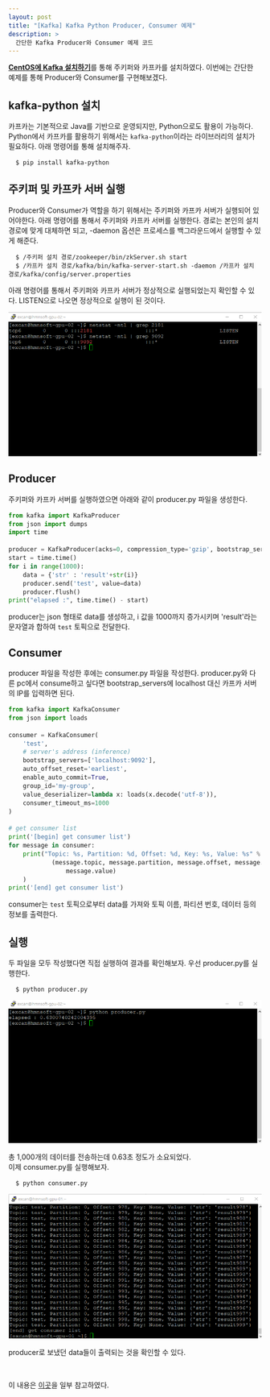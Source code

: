 ```yaml
---
layout: post
title: "[Kafka] Kafka Python Producer, Consumer 예제"
description: >
  간단한 Kafka Producer와 Consumer 예제 코드
---
```


[**CentOS에 Kafka 설치하기**](https://pyeon9.github.io/blog/setup/2021-04-19-CentOS-Kafka-install/)를 통해 주키퍼와 카프카를 설치하였다. 이번에는 간단한 예제를 통해 Producer와 Consumer를 구현해보겠다.

## kafka-python 설치
카프카는 기본적으로 Java를 기반으로 운영되지만, Python으로도 활용이 가능하다. Python에서 카프카를 활용하기 위해서는 `kafka-python`이라는 라이브러리의 설치가 필요하다. 아래 명령어를 통해 설치해주자.
```
  $ pip install kafka-python
```

## 주키퍼 및 카프카 서버 실행
Producer와 Consumer가 역할을 하기 위해서는 주키퍼와 카프카 서버가 실행되어 있어야한다. 아래 명령어를 통해서 주키퍼와 카프카 서버를 실행한다. 경로는 본인의 설치 경로에 맞게 대체하면 되고, -daemon 옵션은 프로세스를 백그라운드에서 실행할 수 있게 해준다.
```
  $ /주키퍼 설치 경로/zookeeper/bin/zkServer.sh start
  $ /카프카 설치 경로/kafka/bin/kafka-server-start.sh -daemon /카프카 설치 경로/kafka/config/server.properties
```

아래 명령어를 통해서 주키퍼와 카프카 서버가 정상적으로 실행되었는지 확인할 수 있다. LISTEN으로 나오면 정상적으로 실행이 된 것이다.

![01-netstat](https://github.com/pyeon9/images-for-github-page/blob/main/kafka-hdfs/2021-04/04-21-kafka-example/01-netstat.png?raw=true)


## Producer
주키퍼와 카프카 서버를 실행하였으면 아래와 같이 producer.py 파일을 생성한다. 

```python
from kafka import KafkaProducer 
from json import dumps 
import time 

producer = KafkaProducer(acks=0, compression_type='gzip', bootstrap_servers=['localhost:9092'], value_serializer=lambda x: dumps(x).encode('utf-8')) 
start = time.time() 
for i in range(1000): 
    data = {'str' : 'result'+str(i)} 
    producer.send('test', value=data) 
    producer.flush() 
print("elapsed :", time.time() - start)
```

producer는 json 형태로 data를 생성하고, i 값을 1000까지 증가시키며 'result'라는 문자열과 합하여 `test` 토픽으로 전달한다.

## Consumer
producer 파일을 작성한 후에는 consumer.py 파일을 작성한다. producer.py와 다른 pc에서 consume하고 싶다면 bootstrap_servers에 localhost 대신 카프카 서버의 IP를 입력하면 된다.

```python
from kafka import KafkaConsumer
from json import loads

consumer = KafkaConsumer(
    'test',
    # server's address (inference)
    bootstrap_servers=['localhost:9092'],
    auto_offset_reset='earliest',
    enable_auto_commit=True,
    group_id='my-group',
    value_deserializer=lambda x: loads(x.decode('utf-8')),
    consumer_timeout_ms=1000
)

# get consumer list
print('[begin] get consumer list')
for message in consumer:
    print("Topic: %s, Partition: %d, Offset: %d, Key: %s, Value: %s" % \
            (message.topic, message.partition, message.offset, message.key, \
                message.value)
    )
print('[end] get consumer list')
```

consumer는 `test` 토픽으로부터 data를 가져와 토픽 이름, 파티션 번호, 데이터 등의 정보를 출력한다.

## 실행 
두 파일을 모두 작성했다면 직접 실행하여 결과를 확인해보자. 우선 producer.py를 실행한다.
```
  $ python producer.py
```

![02-producer](https://github.com/pyeon9/images-for-github-page/blob/main/kafka-hdfs/2021-04/04-21-kafka-example/02-producer.png?raw=true)

총 1,000개의 데이터를 전송하는데 0.63초 정도가 소요되었다.   
이제 consumer.py를 실행해보자.
```
  $ python consumer.py
```

![03-consumer](https://github.com/pyeon9/images-for-github-page/blob/main/kafka-hdfs/2021-04/04-21-kafka-example/03-consumer.png?raw=true)

producer로 보냈던 data들이 출력되는 것을 확인할 수 있다.

<br/>

이 내용은 [이곳](https://needjarvis.tistory.com/607)을 일부 참고하였다.

<!-- Last modified: 21-04-21, 21:29 -->